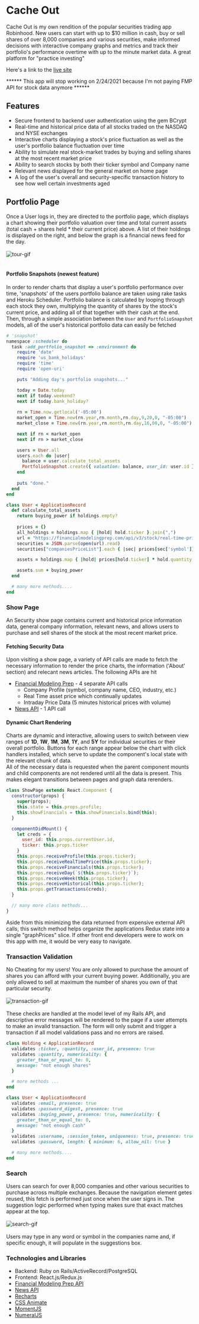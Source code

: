 # Cache Out

Cache Out is my own rendition of the popular securities trading app Robinhood. New users can start with up to $10 million in cash, buy or sell shares of over 8,000 companies and various securities, make informed decisions with interactive company graphs and metrics and track their portfolio's performance overtime with up to the minute market data. A great platform for "practice investing"

Here's a link to the [live site](https://cache-out.herokuapp.com/#/)

****** This app will stop working on 2/24/2021 because I'm not paying FMP API for stock data anymore ******

## Features
* Secure frontend to backend user authentication using the gem BCrypt
* Real-time and historical price data of all stocks traded on the NASDAQ and NYSE exchanges
* Interactive charts displaying a stock's price fluctuation as well as the user's portfolio balance fluctuation over time
* Ability to simulate real stock-market trades by buying and selling shares at the most recent market price
* Ability to search stocks by both their ticker symbol and Company name
* Relevant news displayed for the general market on home page
* A log of the user's overall and security-specific transaction history to see how well certain investments aged

## Portfolio Page
Once a User logs in, they are directed to the portfolio page, which displays a chart showing their portfolio valuation over time and total current assets (total cash + shares held * their current price) above. A list of their holdings is displayed on the right, and below the graph is a financial news feed for the day. 
<br/>
<br/>
![tour-gif](app/assets/images/tour.gif)
<br/>
<br/>
#### Portfolio Snapshots (**newest feature**)
In order to render charts that display a user's portfolio performance over time, 'snapshots' of the users portfolio balance are taken using rake tasks and Heroku Scheduler. Portfolio balance is calculated by looping through each stock they own, multiplying the quantity of shares by the stock's current price, and adding all of that together with their cash at the end. Then, through a simple association between the `User` and `PortfolioSnapshot` models, all of the user's historical portfolio data can easily be fetched

```rb
# 'snapshot'
namespace :scheduler do
  task :add_portfolio_snapshot => :environment do
    require 'date'
    require 'us_bank_holidays'
    require 'time'
    require 'open-uri'

    puts "Adding day's portfolio snapshots..."

    today = Date.today
    next if today.weekend?
    next if today.bank_holiday?
  
    rn = Time.now.getlocal('-05:00')
    market_open = Time.new(rn.year,rn.month,rn.day,9,20,0, "-05:00")
    market_close = Time.new(rn.year,rn.month,rn.day,16,00,0, "-05:00")

    next if rn < market_open
    next if rn > market_close

    users = User.all
    users.each do |user| 
      balance = user.calculate_total_assets
      PortfolioSnapshot.create({ valuation: balance, user_id: user.id })
    end
    
    puts "done."
  end
end
```
```rb
class User < ApplicationRecord
  def calculate_total_assets
    return buying_power if holdings.empty?
    
    prices = {}
    all_holdings = holdings.map { |hold| hold.ticker }.join(",")
    url = "https://financialmodelingprep.com/api/v3/stock/real-time-price/#{all_holdings}?apikey=#{Rails.application.credentials.stockapi[:api_key]}"
    securities = JSON.parse(open(url).read)
    securities["companiesPriceList"].each { |sec| prices[sec['symbol']] = sec["price"] }

    assets = holdings.map { |hold| prices[hold.ticker] * hold.quantity }

    assets.sum + buying_power
  end

  # many more methods....
end
```
### Show Page
An Security show page contains current and historical price information data, general company information, relevant news, and allows users to purchase and sell shares of the stock at the most recent market price. 

#### Fetching Security Data

Upon visiting a show page, a variety of API calls are made to fetch the necessary information to render the price charts, the information ('About' section) and relecant news articles. The following APIs are hit
* [Financial Modeling Prep](https://financialmodelingprep.com/) - 4 separate API calls
  * Company Profile (symbol, company name, CEO, industry, etc.)
  * Real Time asset price which continually updates
  * Intraday Price Data (5 minutes historical prices with volume)
* [News API](https://newsapi.org/) - 1 API call

#### Dynamic Chart Rendering
Charts are dynamic and interactive, allowing users to switch between view ranges of **1D**, **1W**, **1M**, **3M**, **1Y**, and **5Y** for individual securities or their overall portfolio. Buttons for each range appear below the chart with click handlers installed, which serve to update the component's local state with the relevant chunk of data. 
<br/>
All of the necessary data is requested when the parent component mounts and child components are not rendered until all the data is present. This makes elegant transitions between pages and graph data rerenders.  

```js
class ShowPage extends React.Component {
  constructor(props) {
    super(props);
    this.state = this.props.profile;
    this.showFinancials = this.showFinancials.bind(this);
  }

  componentDidMount() {
    let creds = {
      user_id: this.props.currentUser.id,
      ticker: this.props.ticker
    }
    this.props.receiveProfile(this.props.ticker);
    this.props.receiveRealTimePrice(this.props.ticker);
    this.props.receiveFinancials(this.props.ticker);
    this.props.receiveDay(`${this.props.ticker}`);
    this.props.receiveWeek(this.props.ticker);
    this.props.receiveHistorical(this.props.ticker);
    this.props.getTransactions(creds);
  }

  // many more class methods... 
}
```

Aside from this minimizing the data returned from expensive external API calls, this switch method helps organize the applications Redux state into a single "graphPrices" slice. If other front end developers were to work on this app with me, it would be very easy to navigate.

### Transaction Validation

No Cheating for my users! You are only allowed to purchase the amount of shares you can afford with your current buying power. Additionally, you are only allowed to sell at maximum the number of shares you own of that particular security. 
<br/>
<br/>
![transaction-gif](app/assets/images/transaction.gif) 
<br/>
<br/>
These checks are handled at the model level of my Rails API, and descriptive error messages will be rendered to the page if a user attempts to make an invalid transaction. The form will only submit and trigger a transaction if all model validations pass and no errors are raised.

```rb
class Holding < ApplicationRecord
  validates :ticker, :quantity, :user_id, presence: true
  validates :quantity, numericality: { 
    greater_than_or_equal_to: 0, 
    message: "not enough shares" 
  }

  # more methods ...
end

class User < ApplicationRecord
  validates :email, presence: true
  validates :password_digest, presence: true
  validates :buying_power, presence: true, numericality: { 
    greater_than_or_equal_to: 0, 
    message: "not enough cash" 
  }
  validates :username, :session_token, uniqueness: true, presence: true
  validates :password, length: { minimum: 6, allow_nil: true }

  # many more methods....
end
```

### Search

Users can search for over 8,000 companies and other various securities to purchase across multiple exchanges. Because the navigation element getes reused, this fetch is performed just once when the user signs in. The suggestion logic performed when typing makes sure that exact matches appear at the top.
<br/>
<br/>
![search-gif](app/assets/images/search.gif)
<br/>
<br/>
Users may type in any word or symbol in the companies name and, if specific enough, it will populate in the suggestions box. 

### Technologies and Libraries
* Backend: Ruby on Rails/ActiveRecord/PostgreSQL
* Frontend: React.js/Redux.js
* [Financial Modeling Prep API](https://financialmodelingprep.com/)
* [News API](https://newsapi.org/)
* [Recharts](http://recharts.org/en-US/)
* [CSS Animate](http://animate.css)
* [MomentJS](https://momentjs.com/)
* [NumeralJS](http://numeraljs.com/)
